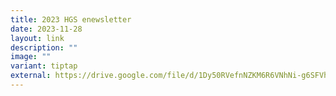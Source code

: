 ```yaml
---
title: 2023 HGS enewsletter
date: 2023-11-28
layout: link
description: ""
image: ""
variant: tiptap
external: https://drive.google.com/file/d/1Dy50RVefnNZKM6R6VNhNi-g6SFVhFxuc/view?usp=sharing
---
```

